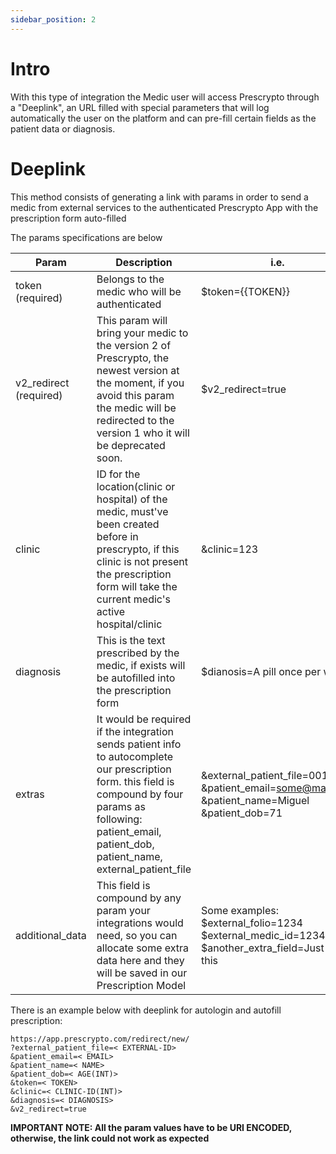 ```yaml
---
sidebar_position: 2
---
```

# Intro
With this type of integration the Medic user will access Prescrypto through a "Deeplink", an URL filled with special parameters that will log automatically the user on the platform and can pre-fill certain fields as the patient data or diagnosis.

# Deeplink

This method consists of generating a link with params in order to send a medic from external services to the authenticated Prescrypto App with the prescription form auto-filled

The params specifications are below

| Param | Description |  i.e. |
| ----------- | -----------|-----------|
| token (required)     | Belongs to the medic who will be authenticated  |$token={{TOKEN}}|
| v2_redirect (required)   | This param will bring your medic to the version 2 of Prescrypto, the newest version at the moment, if you avoid this param the medic will be redirected to the version 1 who it will be deprecated soon.        |$v2_redirect=true|
|clinic|	ID for the location(clinic or hospital) of the medic, must've been created before in prescrypto, if this clinic is not present the prescription form will take the current medic's active hospital/clinic|&clinic=123|
|diagnosis|This is the text prescribed by the medic, if exists will be autofilled into the prescription form|$dianosis=A pill once per week|
|extras|	It would be required if the integration sends patient info to autocomplete our prescription form. this field is compound by four params as following: patient_email,  patient_dob, patient_name, external_patient_file| &external_patient_file=0011R &patient_email=some@mail.com &patient_name=Miguel    &patient_dob=71|
|additional_data|	This field is compound by any param your integrations would need, so you can allocate some extra data here and they will be saved in our Prescription Model|Some examples: $external_folio=1234 $external_medic_id=1234 $another_extra_field=Just like this|

There is an example below with deeplink for autologin and autofill prescription:

```shell
https://app.prescrypto.com/redirect/new/
?external_patient_file=< EXTERNAL-ID>
&patient_email=< EMAIL>
&patient_name=< NAME>
&patient_dob=< AGE(INT)>
&token=< TOKEN>
&clinic=< CLINIC-ID(INT)>
&diagnosis=< DIAGNOSIS>
&v2_redirect=true
```
**IMPORTANT NOTE: All the param values have to be URI ENCODED, otherwise, the link could not work as expected**